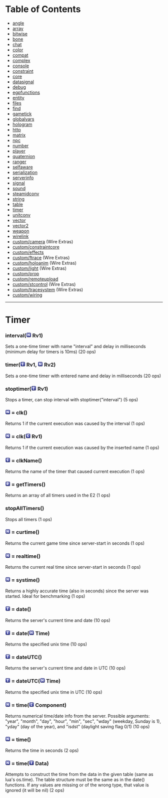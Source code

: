 # Table of Contents

* [angle](e2-docs-angle)
* [array](e2-docs-array)
* [bitwise](e2-docs-bitwise)
* [bone](e2-docs-bone)
* [chat](e2-docs-chat)
* [color](e2-docs-color)
* [compat](e2-docs-compat)
* [complex](e2-docs-complex)
* [console](e2-docs-console)
* [constraint](e2-docs-constraint)
* [core](e2-docs-core)
* [datasignal](e2-docs-datasignal)
* [debug](e2-docs-debug)
* [egpfunctions](e2-docs-egpfunctions)
* [entity](e2-docs-entity)
* [files](e2-docs-files)
* [find](e2-docs-find)
* [gametick](e2-docs-gametick)
* [globalvars](e2-docs-globalvars)
* [hologram](e2-docs-hologram)
* [http](e2-docs-http)
* [matrix](e2-docs-matrix)
* [npc](e2-docs-npc)
* [number](e2-docs-number)
* [player](e2-docs-player)
* [quaternion](e2-docs-quaternion)
* [ranger](e2-docs-ranger)
* [selfaware](e2-docs-selfaware)
* [serialization](e2-docs-serialization)
* [serverinfo](e2-docs-serverinfo)
* [signal](e2-docs-signal)
* [sound](e2-docs-sound)
* [steamidconv](e2-docs-steamidconv)
* [string](e2-docs-string)
* [table](e2-docs-table)
* [timer](e2-docs-timer)
* [unitconv](e2-docs-unitconv)
* [vector](e2-docs-vector)
* [vector2](e2-docs-vector2)
* [weapon](e2-docs-weapon)
* [wirelink](e2-docs-wirelink)
* [custom/camera](e2-docs-custom-camera) (Wire Extras)
* [custom/constraintcore](e2-docs-custom-constraintcore)
* [custom/effects](e2-docs-custom-effects)
* [custom/ftrace](e2-docs-custom-ftrace) (Wire Extras)
* [custom/holoanim](e2-docs-custom-holoanim) (Wire Extras)
* [custom/light](e2-docs-custom-light) (Wire Extras)
* [custom/prop](e2-docs-custom-prop)
* [custom/remoteupload](e2-docs-custom-remoteupload)
* [custom/stcontrol](e2-docs-custom-stcontrol) (Wire Extras)
* [custom/tracesystem](e2-docs-custom-tracesystem) (Wire Extras)
* [custom/wiring](e2-docs-custom-wiring)
***

# Timer

### interval(![Number](Type-Number.png "Number") Rv1)

Sets a one-time timer with name "interval" and delay in milliseconds (minimum delay for timers is 10ms) (20 ops)

### timer(![String](Type-String.png "String") Rv1, ![Number](Type-Number.png "Number") Rv2)

Sets a one-time timer with entered name and delay in milliseconds (20 ops)

### stoptimer(![String](Type-String.png "String") Rv1)

Stops a timer, can stop interval with stoptimer("interval") (5 ops)

### ![Number](Type-Number.png "Number") = clk()

Returns 1 if the current execution was caused by the interval (1 ops)

### ![Number](Type-Number.png "Number") = clk(![String](Type-String.png "String") Rv1)

Returns 1 if the current execution was caused by the inserted name (1 ops)

### ![String](Type-String.png "String") = clkName()

Returns the name of the timer that caused current execution (1 ops)

### ![Array](Type-Array.png "Array") = getTimers()

Returns an array of all timers used in the E2 (1 ops)

### stopAllTimers()

Stops all timers (1 ops)

### ![Number](Type-Number.png "Number") = curtime()

Returns the current game time since server-start in seconds (1 ops)

### ![Number](Type-Number.png "Number") = realtime()

Returns the current real time since server-start in seconds (1 ops)

### ![Number](Type-Number.png "Number") = systime()

Returns a highly accurate time (also in seconds) since the server was started. Ideal for benchmarking (1 ops)

### ![Table](Type-Table.png "Table") = date()

Returns the server's current time and date (10 ops)

### ![Table](Type-Table.png "Table") = date(![Number](Type-Number.png "Number") Time)

Returns the specified unix time (10 ops)

### ![Table](Type-Table.png "Table") = dateUTC()

Returns the server's current time and date in UTC (10 ops)

### ![Table](Type-Table.png "Table") = dateUTC(![Number](Type-Number.png "Number") Time)

Returns the specified unix time in UTC (10 ops)

### ![Number](Type-Number.png "Number") = time(![String](Type-String.png "String") Component)

Returns numerical time/date info from the server. Possible arguments: "year", "month", "day", "hour", "min", "sec", "wday" (weekday, Sunday is 1), "yday" (day of the year), and "isdst" (daylight saving flag 0/1) (10 ops)

### ![Number](Type-Number.png "Number") = time()

Returns the time in seconds (2 ops)

### ![Number](Type-Number.png "Number") = time(![Table](Type-Table.png "Table") Data)

Attempts to construct the time from the data in the given table (same as lua's os.time). The table structure must be the same as in the date() functions. If any values are missing or of the wrong type, that value is ignored (it will be nil) (2 ops)